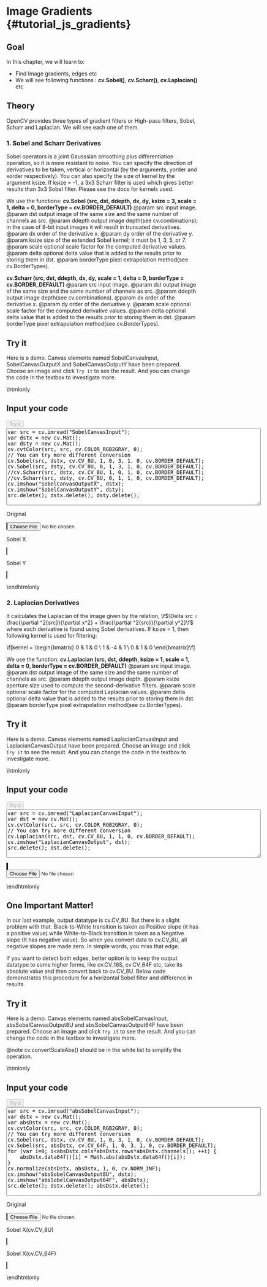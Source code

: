 Image Gradients {#tutorial_js_gradients}
===============

Goal
----

In this chapter, we will learn to:

-   Find Image gradients, edges etc
-   We will see following functions : **cv.Sobel()**, **cv.Scharr()**, **cv.Laplacian()** etc

Theory
------

OpenCV provides three types of gradient filters or High-pass filters, Sobel, Scharr and Laplacian.
We will see each one of them.

### 1. Sobel and Scharr Derivatives

Sobel operators is a joint Gausssian smoothing plus differentiation operation, so it is more
resistant to noise. You can specify the direction of derivatives to be taken, vertical or horizontal
(by the arguments, yorder and xorder respectively). You can also specify the size of kernel by the
argument ksize. If ksize = -1, a 3x3 Scharr filter is used which gives better results than 3x3 Sobel
filter. Please see the docs for kernels used.

We use the functions: **cv.Sobel (src, dst, ddepth, dx, dy, ksize = 3, scale = 1, delta = 0, borderType = cv.BORDER_DEFAULT)** 
@param src         input image.
@param dst         output image of the same size and the same number of channels as src.
@param ddepth      output image depth(see cv.combinations); in the case of 8-bit input images it will result in truncated derivatives.
@param dx          order of the derivative x.
@param dy          order of the derivative y.
@param ksize       size of the extended Sobel kernel; it must be 1, 3, 5, or 7.
@param scale       optional scale factor for the computed derivative values.
@param delta       optional delta value that is added to the results prior to storing them in dst.
@param borderType  pixel extrapolation method(see cv.BorderTypes).

**cv.Scharr (src, dst, ddepth, dx, dy, scale = 1, delta = 0, borderType = cv.BORDER_DEFAULT)** 
@param src         input image.
@param dst         output image of the same size and the same number of channels as src.
@param ddepth      output image depth(see cv.combinations).
@param dx          order of the derivative x.
@param dy          order of the derivative y.
@param scale       optional scale factor for the computed derivative values.
@param delta       optional delta value that is added to the results prior to storing them in dst.
@param borderType  pixel extrapolation method(see cv.BorderTypes).

Try it
------

Here is a demo. Canvas elements named SobelCanvasInput, SobelCanvasOutputX and SobelCanvasOutputY have been prepared. Choose an image and
click `Try it` to see the result. And you can change the code in the textbox to investigate more.

\htmlonly
<!DOCTYPE html>
<head>
<style>
canvas {
    border: 1px solid black;
}
.err {
    color: red;
}
</style>
</head>
<body>
<div id="SobelCodeArea">
<h2>Input your code</h2>
<button id="SobelTryIt" disabled="true" onclick="SobelExecuteCode()">Try it</button><br>
<textarea rows="13" cols="80" id="SobelTestCode" spellcheck="false">
var src = cv.imread("SobelCanvasInput");
var dstx = new cv.Mat();
var dsty = new cv.Mat();
cv.cvtColor(src, src, cv.COLOR_RGB2GRAY, 0);
// You can try more different conversion
cv.Sobel(src, dstx, cv.CV_8U, 1, 0, 3, 1, 0, cv.BORDER_DEFAULT);
cv.Sobel(src, dsty, cv.CV_8U, 0, 1, 3, 1, 0, cv.BORDER_DEFAULT);
//cv.Scharr(src, dstx, cv.CV_8U, 1, 0, 1, 0, cv.BORDER_DEFAULT);
//cv.Scharr(src, dsty, cv.CV_8U, 0, 1, 1, 0, cv.BORDER_DEFAULT);
cv.imshow("SobelCanvasOutputX", dstx);
cv.imshow("SobelCanvasOutputY", dsty); 
src.delete(); dstx.delete(); dsty.delete();
</textarea>
<p class="err" id="SobelErr"></p>
</div>
<div id="SobelShowcase">
    <div>
        <p>Original</p>
        <canvas id="SobelCanvasInput"></canvas>
        <input type="file" id="SobelInput" name="file" />
    </div>       
    <div>
        <p>Sobel X</p>
        <canvas id="SobelCanvasOutputX"></canvas>
    </div>
    <div>
        <p>Sobel Y</p>
        <canvas id="SobelCanvasOutputY"></canvas>
    </div>
</div>
<script src="utils.js"></script>
<script async src="opencv.js" id="opencvjs"></script>
<script>
function SobelExecuteCode() {
    var SobelText = document.getElementById("SobelTestCode").value;
    try {
        eval(SobelText);
        document.getElementById("SobelErr").innerHTML = " ";
    } catch(err) {
        document.getElementById("SobelErr").innerHTML = err;
    }
}

loadImageToCanvas("lena.jpg", "SobelCanvasInput");
var SobelInputElement = document.getElementById("SobelInput");
SobelInputElement.addEventListener("change", SobelHandleFiles, false);
function SobelHandleFiles(e) {
    var SobelUrl = URL.createObjectURL(e.target.files[0]);
    loadImageToCanvas(SobelUrl, "SobelCanvasInput");
}
</script>
</body>
\endhtmlonly

### 2. Laplacian Derivatives

It calculates the Laplacian of the image given by the relation,
\f$\Delta src = \frac{\partial ^2{src}}{\partial x^2} + \frac{\partial ^2{src}}{\partial y^2}\f$ where
each derivative is found using Sobel derivatives. If ksize = 1, then following kernel is used for
filtering:

\f[kernel = \begin{bmatrix} 0 & 1 & 0 \\ 1 & -4 & 1 \\ 0 & 1 & 0  \end{bmatrix}\f]

We use the function: **cv.Laplacian (src, dst, ddepth, ksize = 1, scale = 1, delta = 0, borderType = cv.BORDER_DEFAULT)** 
@param src         input image.
@param dst         output image of the same size and the same number of channels as src.
@param ddepth      output image depth.
@param ksize       aperture size used to compute the second-derivative filters.
@param scale       optional scale factor for the computed Laplacian values.
@param delta       optional delta value that is added to the results prior to storing them in dst.
@param borderType  pixel extrapolation method(see cv.BorderTypes).

Try it
------

Here is a demo. Canvas elements named LaplacianCanvasInput and LaplacianCanvasOutput have been prepared. Choose an image and
click `Try it` to see the result. And you can change the code in the textbox to investigate more.

\htmlonly
<!DOCTYPE html>
<head>
<style>
canvas {
    border: 1px solid black;
}
</style>
</head>
<body>
<div id="LaplacianCodeArea">
<h2>Input your code</h2>
<button id="LaplacianTryIt" disabled="true" onclick="LaplacianExecuteCode()">Try it</button><br>
<textarea rows="8" cols="80" id="LaplacianTestCode" spellcheck="false">
var src = cv.imread("LaplacianCanvasInput");
var dst = new cv.Mat();
cv.cvtColor(src, src, cv.COLOR_RGB2GRAY, 0);
// You can try more different conversion
cv.Laplacian(src, dst, cv.CV_8U, 1, 1, 0, cv.BORDER_DEFAULT);
cv.imshow("LaplacianCanvasOutput", dst);
src.delete(); dst.delete();
</textarea>
<p class="err" id="LaplacianErr"></p>
</div>
<div id="LaplacianShowcase">
    <div>
        <canvas id="LaplacianCanvasInput"></canvas>
        <canvas id="LaplacianCanvasOutput"></canvas>
    </div>
    <input type="file" id="LaplacianInput" name="file" />
</div>
<script>
function LaplacianExecuteCode() {
    var LaplacianText = document.getElementById("LaplacianTestCode").value;
    try {
        eval(LaplacianText);
        document.getElementById("LaplacianErr").innerHTML = " ";
    } catch(err) {
        document.getElementById("LaplacianErr").innerHTML = err;
    }
}

loadImageToCanvas("lena.jpg", "LaplacianCanvasInput");
var LaplacianInputElement = document.getElementById("LaplacianInput");
LaplacianInputElement.addEventListener("change", LaplacianHandleFiles, false);
function LaplacianHandleFiles(e) {
    var LaplacianUrl = URL.createObjectURL(e.target.files[0]);
    loadImageToCanvas(LaplacianUrl, "LaplacianCanvasInput");
}
</script>
</body>
\endhtmlonly

One Important Matter!
---------------------

In our last example, output datatype is cv.CV_8U. But there is a slight problem with
that. Black-to-White transition is taken as Positive slope (it has a positive value) while
White-to-Black transition is taken as a Negative slope (It has negative value). So when you convert
data to cv.CV_8U, all negative slopes are made zero. In simple words, you miss that edge.

If you want to detect both edges, better option is to keep the output datatype to some higher forms,
like cv.CV_16S, cv.CV_64F etc, take its absolute value and then convert back to cv.CV_8U.
Below code demonstrates this procedure for a horizontal Sobel filter and difference in results.

Try it
------

Here is a demo. Canvas elements named absSobelCanvasInput, absSobelCanvasOutput8U and absSobelCanvasOutput64F have been prepared. Choose an image and
click `Try it` to see the result. And you can change the code in the textbox to investigate more.

@note cv.convertScaleAbs() should be in the white list to simplify the operation.

\htmlonly
<!DOCTYPE html>
<head>
<style>
canvas {
    border: 1px solid black;
}
</style>
</head>
<body>
<div id="absSobelCodeArea">
<h2>Input your code</h2>
<button id="absSobelTryIt" disabled="true" onclick="absSobelExecuteCode()">Try it</button><br>
<textarea rows="15" cols="80" id="absSobelTestCode" spellcheck="false">
var src = cv.imread("absSobelCanvasInput");
var dstx = new cv.Mat();
var absDstx = new cv.Mat();
cv.cvtColor(src, src, cv.COLOR_RGB2GRAY, 0);
// You can try more different conversion
cv.Sobel(src, dstx, cv.CV_8U, 1, 0, 3, 1, 0, cv.BORDER_DEFAULT);
cv.Sobel(src, absDstx, cv.CV_64F, 1, 0, 3, 1, 0, cv.BORDER_DEFAULT);
for (var i=0; i<absDstx.cols*absDstx.rows*absDstx.channels(); ++i) {
    absDstx.data64f()[i] = Math.abs(absDstx.data64f()[i]);
}
cv.normalize(absDstx, absDstx, 1, 0, cv.NORM_INF);
cv.imshow("absSobelCanvasOutput8U", dstx);
cv.imshow("absSobelCanvasOutput64F", absDstx); 
src.delete(); dstx.delete(); absDstx.delete();
</textarea>
<p class="err" id="absSobelErr"></p>
</div>
<div id="absSobelShowcase">
    <div>
        <p>Original</p>
        <canvas id="absSobelCanvasInput"></canvas>
        <input type="file" id="absSobelInput" name="file" />
    </div>       
    <div>
        <p>Sobel X(cv.CV_8U)</p>
        <canvas id="absSobelCanvasOutput8U"></canvas>
    </div>
    <div>
        <p>Sobel X(cv.CV_64F)</p>
        <canvas id="absSobelCanvasOutput64F"></canvas>
    </div>
</div>
<script>
function absSobelExecuteCode() {
    var absSobelText = document.getElementById("absSobelTestCode").value;
    try {
        eval(absSobelText);
        document.getElementById("absSobelErr").innerHTML = " ";
    } catch(err) {
        document.getElementById("absSobelErr").innerHTML = err;
    }
}

loadImageToCanvas("LinuxLogo.jpg", "absSobelCanvasInput");
var absSobelInputElement = document.getElementById("absSobelInput");
absSobelInputElement.addEventListener("change", absSobelHandleFiles, false);
function absSobelHandleFiles(e) {
    var absSobelUrl = URL.createObjectURL(e.target.files[0]);
    loadImageToCanvas(absSobelUrl, "absSobelCanvasInput");
}

function onReady() {
    document.getElementById("SobelTryIt").disabled = false;
    document.getElementById("LaplacianTryIt").disabled = false;
    document.getElementById("absSobelTryIt").disabled = false;
}
if (typeof cv !== 'undefined') {
    onReady();
} else {
    document.getElementById("opencvjs").onload = onReady;
}
</script>
</body>
\endhtmlonly
